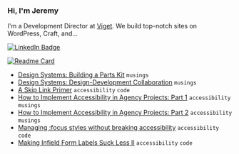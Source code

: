 ### Hi, I'm Jeremy

I'm a Development Director at <a href="https://www.viget.com/">Viget</a>. We build top-notch sites on WordPress, Craft, and...

<a href="https://www.linkedin.com/in/ten1seven/">
  <img src="https://img.shields.io/badge/LinkedIn-blue?style=for-the-badge&logo=linkedin&logoColor=white" alt="LinkedIn Badge">
</a>

[![Readme Card](https://github-readme-stats.vercel.app/api/pin/?username=ten1seven&repo=what-input)](https://github.com/ten1seven/what-input)


* [Design Systems: Building a Parts Kit](https://www.viget.com/articles/design-systems-building-a-parts-kit/) `musings`
* [Design Systems: Design-Development Collaboration](https://www.viget.com/articles/design-systems-design-development-collaboration/) `musings`
* [A Skip Link Primer](https://www.viget.com/articles/skip-link-primer/) `accessibility` `code`
* [How to Implement Accessibility in Agency Projects: Part 1](https://www.viget.com/articles/how-to-implement-accessibility-in-agency-projects-part-1/) `accessibility` `musings`
* [How to Implement Accessibility in Agency Projects: Part 2](https://www.viget.com/articles/how-to-implement-accessibility-in-agency-projects-part-2/) `accessibility` `musings`
* [Managing :focus styles without breaking accessibility](https://www.viget.com/articles/managing-focus-styles-without-breaking-accessibility/) `accessibility` `code`
* [Making Infield Form Labels Suck Less II](https://www.viget.com/articles/making-infield-form-labels-suck-less-2/) `accessibility` `code`
